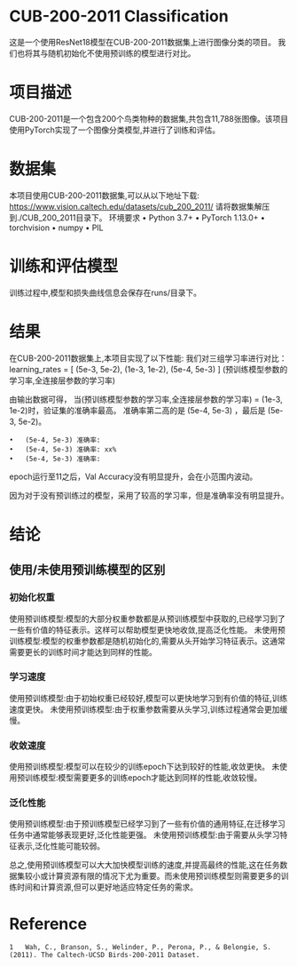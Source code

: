 # CUB-200-2011 Classification
这是一个使用ResNet18模型在CUB-200-2011数据集上进行图像分类的项目。
我们也将其与随机初始化不使用预训练的模型进行对比。

# 项目描述
CUB-200-2011是一个包含200个鸟类物种的数据集,共包含11,788张图像。该项目使用PyTorch实现了一个图像分类模型,并进行了训练和评估。

# 数据集
本项目使用CUB-200-2011数据集,可以从以下地址下载:
https://www.vision.caltech.edu/datasets/cub_200_2011/
请将数据集解压到./CUB_200_2011目录下。
环境要求
	•	Python 3.7+
	•	PyTorch 1.13.0+
	•	torchvision
	•	numpy
	•	PIL
 
# 训练和评估模型
训练过程中,模型和损失曲线信息会保存在runs/目录下。

# 结果
在CUB-200-2011数据集上,本项目实现了以下性能:
我们对三组学习率进行对比：
learning_rates = [
    (5e-3, 5e-2),
    (1e-3, 1e-2),
    (5e-4, 5e-3)
]
(预训练模型参数的学习率,全连接层参数的学习率)

由输出数据可得，
当(预训练模型参数的学习率,全连接层参数的学习率) = (1e-3, 1e-2)时，验证集的准确率最高。
准确率第二高的是 (5e-4, 5e-3) ，最后是 (5e-3, 5e-2)。

	•	(5e-4, 5e-3) 准确率: 
	•	(5e-4, 5e-3) 准确率: xx%
	•	(5e-4, 5e-3) 准确率: 

epoch运行至11之后，Val Accuracy没有明显提升，会在小范围内波动。

因为对于没有预训练过的模型，采用了较高的学习率，但是准确率没有明显提升。

# 结论
## 使用/未使用预训练模型的区别
### 初始化权重
使用预训练模型:模型的大部分权重参数都是从预训练模型中获取的,已经学习到了一些有价值的特征表示。这样可以帮助模型更快地收敛,提高泛化性能。
未使用预训练模型:模型的权重参数都是随机初始化的,需要从头开始学习特征表示。这通常需要更长的训练时间才能达到同样的性能。
### 学习速度
使用预训练模型:由于初始权重已经较好,模型可以更快地学习到有价值的特征,训练速度更快。
未使用预训练模型:由于权重参数需要从头学习,训练过程通常会更加缓慢。
### 收敛速度
使用预训练模型:模型可以在较少的训练epoch下达到较好的性能,收敛更快。
未使用预训练模型:模型需要更多的训练epoch才能达到同样的性能,收敛较慢。
### 泛化性能
使用预训练模型:由于预训练模型已经学习到了一些有价值的通用特征,在迁移学习任务中通常能够表现更好,泛化性能更强。
未使用预训练模型:由于需要从头学习特征表示,泛化性能可能较弱。

总之,使用预训练模型可以大大加快模型训练的速度,并提高最终的性能,这在任务数据集较小或计算资源有限的情况下尤为重要。而未使用预训练模型则需要更多的训练时间和计算资源,但可以更好地适应特定任务的需求。

# Reference
	1	Wah, C., Branson, S., Welinder, P., Perona, P., & Belongie, S. (2011). The Caltech-UCSD Birds-200-2011 Dataset.
